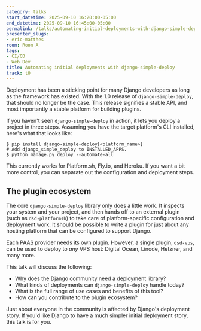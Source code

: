 ```yaml
---
category: talks
start_datetime: 2025-09-10 16:20:00-05:00
end_datetime: 2025-09-10 16:45:00-05:00
permalink: /talks/automating-initial-deployments-with-django-simple-deploy/
presenter_slugs:
- eric-matthes
room: Room A
tags:
- CI/CD
- Web Dev
title: Automating initial deployments with django-simple-deploy
track: t0
---
```


Deployment has been a sticking point for many Django developers as long as the framework has existed. With the 1.0 release of `django-simple-deploy`, that should no longer be the case. This release signifies a stable API, and most importantly a stable platform for building plugins.

If you haven't seen `django-simple-deploy` in action, it lets you deploy a project in three steps. Assuming you have the target platform's CLI installed, here's what that looks like:

```
$ pip install django-simple-deploy[<platform_name>]
# Add django_simple_deploy to INSTALLED_APPS.
$ python manage.py deploy --automate-all
```

This currently works for Platform.sh, Fly.io, and Heroku. If you want a bit more control, you can separate out the configuration and deployment steps.

The plugin ecosystem
---

The core `django-simple-deploy` library only does a little work. It inspects your system and your project, and then hands off to an external plugin (such as `dsd-platformsh`) to take care of platform-specific configuration and deployment work. It should be possible to write a plugin for just about any hosting platform that can be configured to support Django.

Each PAAS provider needs its own plugin. However, a single plugin, `dsd-vps`, can be used to deploy to *any* VPS host: Digital Ocean, Linode, Hetzner, and many more.

This talk will discuss the following:

- Why does the Django community need a deployment library?
- What kinds of deployments can `django-simple-deploy` handle today?
- What is the full range of use cases and benefits of this tool?
- How can you contribute to the plugin ecosystem?

Just about everyone in the community is affected by Django's deployment story. If you'd like Django to have a much simpler initial deployment story, this talk is for you.